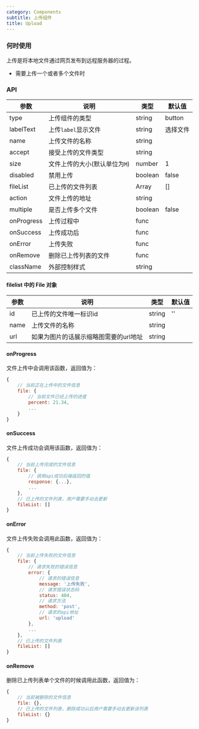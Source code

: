 ```yaml
---
category: Components
subtitle: 上传组件
title: Upload
---
```


### 何时使用
上传是将本地文件通过网页发布到远程服务器的过程。

- 需要上传一个或者多个文件时

### API
| 参数 | 说明 | 类型 | 默认值 |
| --- | --- | --- | --- |
| type | 上传组件的类型 | string | button | 
| labelText | 上传`label`显示文件 | string | 选择文件 |
| name | 上传文件的名称| string | |
| accept | 接受上传的文件类型 | string |  |
| size | 文件上传的大小(默认单位为`M`) | number | 1 |
| disabled | 禁用上传 | boolean | false |
| fileList | 已上传的文件列表 |  Array<File> | [] |
| action | 文件上传的地址 | string | | 
| multiple | 是否上传多个文件 | boolean | false |
| onProgress | 上传过程中 | func | |
| onSuccess | 上传成功后 | func | | 
| onError | 上传失败 | func | |
| onRemove | 删除已上传列表的文件 | func | |
| className | 外部控制样式 | string | |


#### filelist 中的 File 对象
| 参数 | 说明 | 类型 | 默认值 |
| --- | --- | --- | --- |
| id | 已上传的文件唯一标识id | string | '' | 
| name | 上传文件的名称| string | |
| url | 如果为图片的话展示缩略图需要的url地址| string | |


#### onProgress
文件上传中会调用该函数，返回值为：
```js
{
    // 当前正在上传中的文件信息
    file: {
        // 当前文件已经上传的进度
        percent: 21.34,
        ...
    }
}
```

#### onSuccess
文件上传成功会调用该函数，返回值为：
```js
{
    // 当前上传完成的文件信息
    file: {
        // 调用api成功后端返回的值
        response: {...},
        ...
    },
    // 已上传的文件列表，用户需要手动去更新
    fileList: []
}
```

#### onError
文件上传失败会调用此函数，返回值为：
```js
{
    // 当前上传失败的文件信息
    file: {
        // 请求失败的错误信息
        error: {
            // 请求的错误信息
            message: '上传失败',
            // 请求错误状态码
            status: 404,
            // 请求方法
            method: 'post',
            // 请求的api地址
            url: 'upload'
        },
        ...
    },
    // 已上传的文件列表
    fileList: []
}
```

####  onRemove
删除已上传列表单个文件的时候调用此函数，返回值为：
```js
{
    // 当前被删除的文件信息
    file: {},
    // 已上传的文件列表，删除成功以后用户需要手动去更新该列表
    fileList: {}
}
```